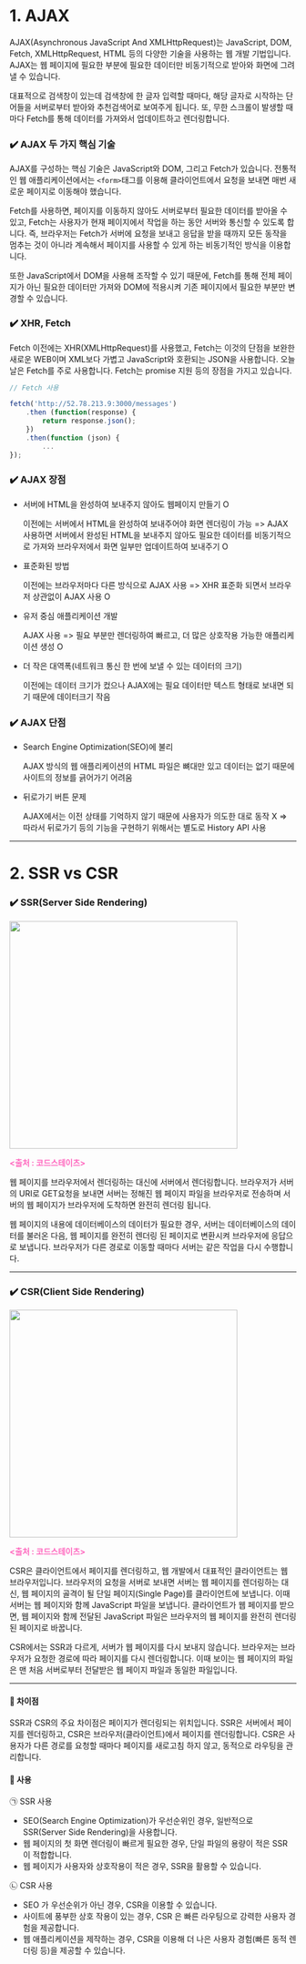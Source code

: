 # 1. AJAX 

AJAX(Asynchronous JavaScript And XMLHttpRequest)는 JavaScript, DOM, Fetch, XMLHttpRequest, HTML 등의 다양한 기술을 사용하는 웹 개발 기법입니다. AJAX는 웹 페이지에 필요한 부분에 필요한 데이터만 비동기적으로 받아와 화면에 그려낼 수 있습니다. 

대표적으로 검색창이 있는데 검색창에 한 글자 입력할 때마다, 해당 글자로 시작하는 단어들을 서버로부터 받아와 추천검색어로 보여주게 됩니다. 또, 무한 스크롤이 발생할 때마다 Fetch를 통해 데이터를 가져와서 업데이트하고 렌더링합니다.

### ✔️ AJAX 두 가지 핵심 기술

AJAX를 구성하는 핵심 기술은 JavaScript와 DOM, 그리고 Fetch가 있습니다. 전통적인 웹 애플리케이션에서는 `<form>`태그를 이용해 클라이언트에서 요청을 보내면 매번 새로운 페이지로 이동해야 했습니다.

Fetch를 사용하면, 페이지를 이동하지 않아도 서버로부터 필요한 데이터를 받아올 수 있고, Fetch는 사용자가 현재 페이지에서 작업을 하는 동안 서버와 통신할 수 있도록 합니다. 즉, 브라우저는 Fetch가 서버에 요청을 보내고 응답을 받을 때까지 모든 동작을 멈추는 것이 아니라 계속해서 페이지를 사용할 수 있게 하는 비동기적인 방식을 이용합니다.

또한 JavaScript에서 DOM을 사용해 조작할 수 있기 때문에, Fetch를 통해 전체 페이지가 아닌 필요한 데이터만 가져와 DOM에 적용시켜 기존 페이지에서 필요한 부분만 변경할 수 있습니다.


### ✔️ XHR, Fetch

Fetch 이전에는 XHR(XMLHttpRequest)를 사용했고, Fetch는 이것의 단점을 보완한 새로운 WEB이며 XML보다 가볍고 JavaScript와 호환되는 JSON을 사용합니다. 오늘날은 Fetch를 주로 사용합니다. Fetch는 promise 지원 등의 장점을 가지고 있습니다.

```js
// Fetch 사용

fetch('http://52.78.213.9:3000/messages')
	.then (function(response) {
		return response.json();
	})
	.then(function (json) {
		...
});
```
### ✔️ AJAX 장점

- 서버에 HTML을 완성하여 보내주지 않아도 웹페이지 만들기 O

    이전에는 서버에서 HTML을 완성하여 보내주어야 화면 렌더링이 가능 => AJAX 사용하면 서버에서 완성된 HTML을 보내주지 않아도 필요한 데이터를 비동기적으로 가져와 브라우저에서 화면 일부만 업데이트하여 보내주기 O

- 표준화된 방법

    이전에는 브라우저마다 다른 방식으로 AJAX 사용 => XHR 표준화 되면서 브라우저 상관없이 AJAX 사용 O

- 유저 중심 애플리케이션 개발

    AJAX 사용 => 필요 부분만 렌더링하여 빠르고, 더 많은 상호작용 가능한 애플리케이션 생성 O

- 더 작은 대역폭(네트워크 통신 한 번에 보낼 수 있는 데이터의 크기)

    이전에는 데이터 크기가 컸으나 AJAX에는 필요 데이터만 텍스트 형태로 보내면 되기 때문에 데이터크기 작음


### ✔️ AJAX 단점

- Search Engine Optimization(SEO)에 불리

    AJAX 방식의 웹 애플리케이션의 HTML 파일은 뼈대만 있고 데이터는 없기 때문에 사이트의 정보를 긁어가기 어려움

- 뒤로가기 버튼 문제

    AJAX에서는 이전 상태를 기억하지 않기 때문에 사용자가 의도한 대로 동작 X => 따라서 뒤로가기 등의 기능을 구현하기 위해서는 별도로 History API 사용

---

# 2. SSR vs CSR

### ✔️ SSR(Server Side Rendering)

<img src = "https://postfiles.pstatic.net/MjAyMzA1MjNfMiAg/MDAxNjg0ODUwNzI4MDkx.1EOZuHgJWL40-2O9NNFUMJj-QZtf5KlCJ9sm2zPJXsUg.pD8U-y5WgcRUw4hTXEglbWFe4WQbTRrYz6nfy08FNcAg.PNG.dkdnmju/%EC%8A%A4%ED%81%AC%EB%A6%B0%EC%83%B7_2023-05-23_230357.png?type=w773" width = 400>

 <span style="color:#FF66BE"><b><출처 : 코드스테이츠></b></span>

웹 페이지를 브라우저에서 렌더링하는 대신에 서버에서 렌더링합니다. 브라우저가 서버의 URI로 GET요청을 보내면 서버는 정해진 웹 페이지 파일을 브라우저로 전송하며 서버의 웹 페이지가 브라우저에 도착하면 완전히 렌더링 됩니다.

웹 페이지의 내용에 데이터베이스의 데이터가 필요한 경우, 서버는 데이터베이스의 데이터를 불러온 다음, 웹 페이지를 완전히 렌더링 된 페이지로 변환시켜 브라우저에 응답으로 보냅니다. 브라우저가 다른 경로로 이동할 때마다 서버는 같은 작업을 다시 수행합니다.

---

### ✔️ CSR(Client Side Rendering)

<img src = "https://postfiles.pstatic.net/MjAyMzA1MjNfMjg2/MDAxNjg0ODUwNzI4MDk1.YsLJp_g594TGGv2yfJsDAXkTpIyyMq7ilh7xygK3kGgg.o92mNMB6ogmpFUV3BkZWqJvoLG_tDR5xLhKqipuea_kg.PNG.dkdnmju/%EC%8A%A4%ED%81%AC%EB%A6%B0%EC%83%B7_2023-05-23_230413.png?type=w773" width = 400>

 <span style="color:#FF66BE"><b><출처 : 코드스테이츠></b></span>

 CSR은 클라이언트에서 페이지를 렌더링하고, 웹 개발에서 대표적인 클라이언트는 웹 브라우저입니다. 브라우저의 요청을 서버로 보내면 서버는 웹 페이지를 렌더링하는 대신, 웹 페이지의 골격이 될 단일 페이지(Single Page)를 클라이언트에 보냅니다. 이때 서버는 웹 페이지와 함께 JavaScript 파일을 보냅니다. 클라이언트가 웹 페이지를 받으면, 웹 페이지와 함께 전달된 JavaScript 파일은 브라우저의 웹 페이지를 완전히 렌더링 된 페이지로 바꿉니다. 

 CSR에서는 SSR과 다르게, 서버가 웹 페이지를 다시 보내지 않습니다. 브라우저는 브라우저가 요청한 경로에 따라 페이지를 다시 렌더링합니다. 이때 보이는 웹 페이지의 파일은 맨 처음 서버로부터 전달받은 웹 페이지 파일과 동일한 파일입니다.

---

#### 🧐 차이점

SSR과 CSR의 주요 차이점은 페이지가 렌더링되는 위치입니다. SSR은 서버에서 페이지를 렌더링하고, CSR은 브라우저(클라이언트)에서 페이지를 렌더링합니다. CSR은 사용자가 다른 경로를 요청할 때마다 페이지를 새로고침 하지 않고, 동적으로 라우팅을 관리합니다.

#### 🧐 사용

㉠ SSR 사용
 
- SEO(Search Engine Optimization)가 우선순위인 경우, 일반적으로 SSR(Server Side Rendering)을 사용합니다.
- 웹 페이지의 첫 화면 렌더링이 빠르게 필요한 경우, 단일 파일의 용량이 적은 SSR 이 적합합니다.
- 웹 페이지가 사용자와 상호작용이 적은 경우, SSR을 활용할 수 있습니다.

㉡ CSR 사용

- SEO 가 우선순위가 아닌 경우, CSR을 이용할 수 있습니다.
- 사이트에 풍부한 상호 작용이 있는 경우, CSR 은 빠른 라우팅으로 강력한 사용자 경험을 제공합니다.
- 웹 애플리케이션을 제작하는 경우, CSR을 이용해 더 나은 사용자 경험(빠른 동적 렌더링 등)을 제공할 수 있습니다.




